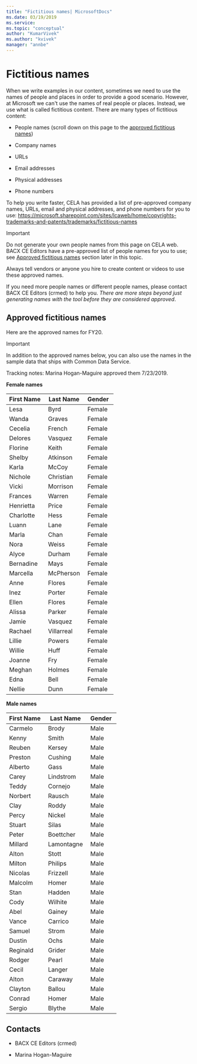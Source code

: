 ```yaml
---
title: "Fictitious names| MicrosoftDocs"
ms.date: 03/19/2019
ms.service: 
ms.topic: "conceptual"
author: "KumarVivek"
ms.author: "kvivek"
manager: "annbe"
---
```


# Fictitious names

When we write examples in our content, sometimes we need to use the names of
people and places in order to provide a good scenario. However, at Microsoft we
can't use the names of real people or places. Instead, we use what is called
fictitious content. There are many types of fictitious content: 

-   People names (scroll down on this page to the [approved fictitious names](#approved-fictitious-names)) 

-   Company names 

-   URLs 

-   Email addresses 

-   Physical addresses 

-   Phone numbers 

To help you write faster, CELA has provided a list of pre-approved company
names, URLs, email and physical addresses, and phone numbers for you to use:
<https://microsoft.sharepoint.com/sites/lcaweb/home/copyrights-trademarks-and-patents/trademarks/fictitious-names> 

> [!IMPORTANT]
> Do not generate your own people names from this page on CELA web. BACX CE Editors have a pre-approved list of people names for you to use; see [Approved fictitious names](#approved-fictitious-names) section later in this topic. 
> 
> Always tell vendors or anyone you hire to create content or videos to use these approved names.
> 
> If you need more people names or different people names, please contact
BACX CE Editors (crmed) to help you. *There are more steps beyond just generating names with the tool before they are considered approved*.


## Approved fictitious names

Here are the approved names for FY20. 

> [!IMPORTANT]
> In addition to the approved names below, you can also use the names in the sample data that ships with Common Data Service.

Tracking notes: Marina Hogan-Maguire approved them 7/23/2019.

**Female names**

| **First Name**  | **Last Name**  | **Gender**  |
|-----------------|----------------|-------------|
| Lesa            | Byrd           | Female      |
| Wanda           | Graves         | Female      |
| Cecelia         | French         | Female      |
| Delores         | Vasquez        | Female      |
| Florine         | Keith          | Female      |
| Shelby          | Atkinson       | Female      |
| Karla           | McCoy          | Female      |
| Nichole         | Christian      | Female      |
| Vicki           | Morrison       | Female      |
| Frances         | Warren         | Female      |
| Henrietta       | Price          | Female      |
| Charlotte       | Hess           | Female      |
| Luann           | Lane           | Female      |
| Marla           | Chan           | Female      |
| Nora            | Weiss          | Female      |
| Alyce           | Durham         | Female      |
| Bernadine       | Mays           | Female      |
| Marcella        | McPherson      | Female      |
| Anne            | Flores         | Female      |
| Inez            | Porter         | Female      | 
| Ellen           | Flores         | Female      |  
| Alissa          | Parker         | Female      | 
| Jamie           | Vasquez        | Female      | 
| Rachael         | Villarreal     | Female      | 
| Lillie          | Powers         | Female      | 
| Willie          | Huff           | Female      |
| Joanne          | Fry            | Female      |
| Meghan          | Holmes         | Female      |
| Edna            | Bell           | Female      |
| Nellie          | Dunn           | Female      |

**Male names**

| **First Name**  | **Last Name**  | **Gender**  |
|-----------------|----------------|-------------|
| Carmelo         | Brody          | Male        |
| Kenny           | Smith          | Male        |
| Reuben          | Kersey         | Male        |
| Preston         | Cushing        | Male        |
| Alberto         | Gass           | Male        |
| Carey           | Lindstrom      | Male        |
| Teddy           | Cornejo        | Male        |
| Norbert         | Rausch         | Male        |
| Clay            | Roddy          | Male        |
| Percy           | Nickel         | Male        |
| Stuart          | Silas          | Male        |
| Peter           | Boettcher      | Male        |
| Millard         | Lamontagne     | Male        |
| Alton           | Stott          | Male        |
| Milton          | Philips        | Male        |
| Nicolas         | Frizzell       | Male        |
| Malcolm         | Homer          | Male        |
| Stan            | Hadden         | Male        |
| Cody            | Wilhite        | Male        |
| Abel            | Gainey         | Male        |
| Vance           | Carrico        | Male        |
| Samuel          | Strom          | Male        |
| Dustin          | Ochs           | Male        |
| Reginald        | Grider         | Male        |
| Rodger          | Pearl          | Male        |
| Cecil           | Langer         | Male        |
| Alton           | Caraway        | Male        |
| Clayton         | Ballou         | Male        |
| Conrad          | Homer          | Male        |
| Sergio          | Blythe         | Male        |

## Contacts 

-   BACX CE Editors (crmed) 

-   Marina Hogan-Maguire

